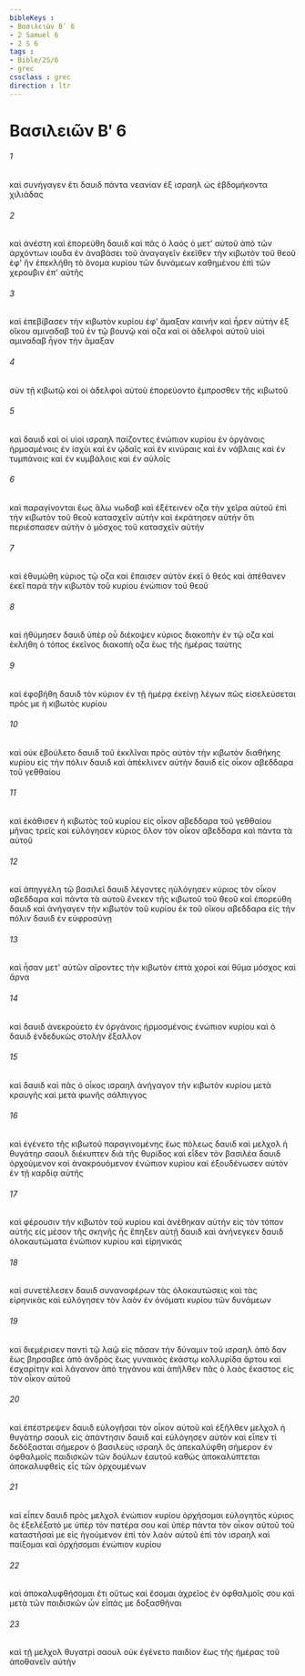 ```yaml
---
bibleKeys : 
- Βασιλειῶν Βʹ 6
- 2 Samuel 6
- 2 S 6
tags : 
- Bible/2S/6
- grec
cssclass : grec
direction : ltr
---
```


# Βασιλειῶν Βʹ 6

###### 1
καὶ συνήγαγεν ἔτι δαυιδ πάντα νεανίαν ἐξ ισραηλ ὡς ἑβδομήκοντα χιλιάδας
###### 2
καὶ ἀνέστη καὶ ἐπορεύθη δαυιδ καὶ πᾶς ὁ λαὸς ὁ μετ' αὐτοῦ ἀπὸ τῶν ἀρχόντων ιουδα ἐν ἀναβάσει τοῦ ἀναγαγεῖν ἐκεῖθεν τὴν κιβωτὸν τοῦ θεοῦ ἐφ' ἣν ἐπεκλήθη τὸ ὄνομα κυρίου τῶν δυνάμεων καθημένου ἐπὶ τῶν χερουβιν ἐπ' αὐτῆς
###### 3
καὶ ἐπεβίβασεν τὴν κιβωτὸν κυρίου ἐφ' ἅμαξαν καινὴν καὶ ἦρεν αὐτὴν ἐξ οἴκου αμιναδαβ τοῦ ἐν τῷ βουνῷ καὶ οζα καὶ οἱ ἀδελφοὶ αὐτοῦ υἱοὶ αμιναδαβ ἦγον τὴν ἅμαξαν
###### 4
σὺν τῇ κιβωτῷ καὶ οἱ ἀδελφοὶ αὐτοῦ ἐπορεύοντο ἔμπροσθεν τῆς κιβωτοῦ
###### 5
καὶ δαυιδ καὶ οἱ υἱοὶ ισραηλ παίζοντες ἐνώπιον κυρίου ἐν ὀργάνοις ἡρμοσμένοις ἐν ἰσχύι καὶ ἐν ᾠδαῖς καὶ ἐν κινύραις καὶ ἐν νάβλαις καὶ ἐν τυμπάνοις καὶ ἐν κυμβάλοις καὶ ἐν αὐλοῖς
###### 6
καὶ παραγίνονται ἕως ἅλω νωδαβ καὶ ἐξέτεινεν οζα τὴν χεῖρα αὐτοῦ ἐπὶ τὴν κιβωτὸν τοῦ θεοῦ κατασχεῖν αὐτὴν καὶ ἐκράτησεν αὐτήν ὅτι περιέσπασεν αὐτὴν ὁ μόσχος τοῦ κατασχεῖν αὐτήν
###### 7
καὶ ἐθυμώθη κύριος τῷ οζα καὶ ἔπαισεν αὐτὸν ἐκεῖ ὁ θεός καὶ ἀπέθανεν ἐκεῖ παρὰ τὴν κιβωτὸν τοῦ κυρίου ἐνώπιον τοῦ θεοῦ
###### 8
καὶ ἠθύμησεν δαυιδ ὑπὲρ οὗ διέκοψεν κύριος διακοπὴν ἐν τῷ οζα καὶ ἐκλήθη ὁ τόπος ἐκεῖνος διακοπὴ οζα ἕως τῆς ἡμέρας ταύτης
###### 9
καὶ ἐφοβήθη δαυιδ τὸν κύριον ἐν τῇ ἡμέρᾳ ἐκείνῃ λέγων πῶς εἰσελεύσεται πρός με ἡ κιβωτὸς κυρίου
###### 10
καὶ οὐκ ἐβούλετο δαυιδ τοῦ ἐκκλῖναι πρὸς αὑτὸν τὴν κιβωτὸν διαθήκης κυρίου εἰς τὴν πόλιν δαυιδ καὶ ἀπέκλινεν αὐτὴν δαυιδ εἰς οἶκον αβεδδαρα τοῦ γεθθαίου
###### 11
καὶ ἐκάθισεν ἡ κιβωτὸς τοῦ κυρίου εἰς οἶκον αβεδδαρα τοῦ γεθθαίου μῆνας τρεῖς καὶ εὐλόγησεν κύριος ὅλον τὸν οἶκον αβεδδαρα καὶ πάντα τὰ αὐτοῦ
###### 12
καὶ ἀπηγγέλη τῷ βασιλεῖ δαυιδ λέγοντες ηὐλόγησεν κύριος τὸν οἶκον αβεδδαρα καὶ πάντα τὰ αὐτοῦ ἕνεκεν τῆς κιβωτοῦ τοῦ θεοῦ καὶ ἐπορεύθη δαυιδ καὶ ἀνήγαγεν τὴν κιβωτὸν τοῦ κυρίου ἐκ τοῦ οἴκου αβεδδαρα εἰς τὴν πόλιν δαυιδ ἐν εὐφροσύνῃ
###### 13
καὶ ἦσαν μετ' αὐτῶν αἴροντες τὴν κιβωτὸν ἑπτὰ χοροὶ καὶ θῦμα μόσχος καὶ ἄρνα
###### 14
καὶ δαυιδ ἀνεκρούετο ἐν ὀργάνοις ἡρμοσμένοις ἐνώπιον κυρίου καὶ ὁ δαυιδ ἐνδεδυκὼς στολὴν ἔξαλλον
###### 15
καὶ δαυιδ καὶ πᾶς ὁ οἶκος ισραηλ ἀνήγαγον τὴν κιβωτὸν κυρίου μετὰ κραυγῆς καὶ μετὰ φωνῆς σάλπιγγος
###### 16
καὶ ἐγένετο τῆς κιβωτοῦ παραγινομένης ἕως πόλεως δαυιδ καὶ μελχολ ἡ θυγάτηρ σαουλ διέκυπτεν διὰ τῆς θυρίδος καὶ εἶδεν τὸν βασιλέα δαυιδ ὀρχούμενον καὶ ἀνακρουόμενον ἐνώπιον κυρίου καὶ ἐξουδένωσεν αὐτὸν ἐν τῇ καρδίᾳ αὐτῆς
###### 17
καὶ φέρουσιν τὴν κιβωτὸν τοῦ κυρίου καὶ ἀνέθηκαν αὐτὴν εἰς τὸν τόπον αὐτῆς εἰς μέσον τῆς σκηνῆς ἧς ἔπηξεν αὐτῇ δαυιδ καὶ ἀνήνεγκεν δαυιδ ὁλοκαυτώματα ἐνώπιον κυρίου καὶ εἰρηνικάς
###### 18
καὶ συνετέλεσεν δαυιδ συναναφέρων τὰς ὁλοκαυτώσεις καὶ τὰς εἰρηνικὰς καὶ εὐλόγησεν τὸν λαὸν ἐν ὀνόματι κυρίου τῶν δυνάμεων
###### 19
καὶ διεμέρισεν παντὶ τῷ λαῷ εἰς πᾶσαν τὴν δύναμιν τοῦ ισραηλ ἀπὸ δαν ἕως βηρσαβεε ἀπὸ ἀνδρὸς ἕως γυναικὸς ἑκάστῳ κολλυρίδα ἄρτου καὶ ἐσχαρίτην καὶ λάγανον ἀπὸ τηγάνου καὶ ἀπῆλθεν πᾶς ὁ λαὸς ἕκαστος εἰς τὸν οἶκον αὐτοῦ
###### 20
καὶ ἐπέστρεψεν δαυιδ εὐλογῆσαι τὸν οἶκον αὐτοῦ καὶ ἐξῆλθεν μελχολ ἡ θυγάτηρ σαουλ εἰς ἀπάντησιν δαυιδ καὶ εὐλόγησεν αὐτὸν καὶ εἶπεν τί δεδόξασται σήμερον ὁ βασιλεὺς ισραηλ ὃς ἀπεκαλύφθη σήμερον ἐν ὀφθαλμοῖς παιδισκῶν τῶν δούλων ἑαυτοῦ καθὼς ἀποκαλύπτεται ἀποκαλυφθεὶς εἷς τῶν ὀρχουμένων
###### 21
καὶ εἶπεν δαυιδ πρὸς μελχολ ἐνώπιον κυρίου ὀρχήσομαι εὐλογητὸς κύριος ὃς ἐξελέξατό με ὑπὲρ τὸν πατέρα σου καὶ ὑπὲρ πάντα τὸν οἶκον αὐτοῦ τοῦ καταστῆσαί με εἰς ἡγούμενον ἐπὶ τὸν λαὸν αὐτοῦ ἐπὶ τὸν ισραηλ καὶ παίξομαι καὶ ὀρχήσομαι ἐνώπιον κυρίου
###### 22
καὶ ἀποκαλυφθήσομαι ἔτι οὕτως καὶ ἔσομαι ἀχρεῖος ἐν ὀφθαλμοῖς σου καὶ μετὰ τῶν παιδισκῶν ὧν εἶπάς με δοξασθῆναι
###### 23
καὶ τῇ μελχολ θυγατρὶ σαουλ οὐκ ἐγένετο παιδίον ἕως τῆς ἡμέρας τοῦ ἀποθανεῖν αὐτήν
